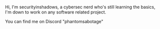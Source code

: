 Hi, I'm securityinshadows, a cybersec nerd who's still learning the basics, I'm down to work on any software related project.

You can find me on Discord "phantomsabotage"
